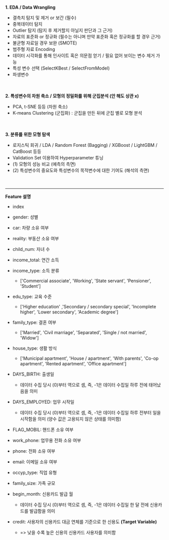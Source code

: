 **1. EDA / Data Wrangling**
 - 결측치 탐지 및 제거 or 보간 (필수)
 - 중복데이터 탐지
 - Outlier 탐지 (탐지 후 제거할지 아닐지 판단과 그 근거)
 - 자료의 표준화 or 정규화 (필수는 아니며 만약 표준화 혹은 정규화를 할 경우 근거)
 - 불균형 자료일 경우 보완 (SMOTE)
 - 범주형 자료 Encoding
 - 데이터 시각화를 통해 인사이트 혹은 의문점 얻기 / 필요 없어 보이는 변수 제거 가능
 - 특성 변수 선택 (SelectKBest / SelectFromModel)
 - 파생변수 </br></br></br>


**2. 특성변수의 차원 축소 / 모형의 정밀화를 위해 군집분석 (안 해도 상관 x)**
 - PCA, t-SNE 등등 (차원 축소)
 - K-means Clustering (군집화) : 군집을 만든 뒤에 군집 별로 모형 분석 </br></br></br>


**3. 분류를 위한 모형 탐색**
- 로지스틱 회귀 / LDA / Random Forest (Bagging) / XGBoost / LightGBM / CatBoost 등등
- Validation Set 이용하여 Hyperparameter 튜닝
- (1) 모형의 성능 비교 (예측의 측면)
- (2) 특성변수의 중요도와 특성변수의 목적변수에 대한 기여도 (해석의 측면) </br></br></br>



----------------------------------------------------------------------------------------
**Feature 설명**

* index

* gender: 성별

* car: 차량 소유 여부

* reality: 부동산 소유 여부

* child_num: 자녀 수

* income_total: 연간 소득

* income_type: 소득 분류
    * ['Commercial associate', 'Working', 'State servant', 'Pensioner', 'Student']

* edu_type: 교육 수준 
    * ['Higher education' ,'Secondary / secondary special', 'Incomplete higher', 'Lower secondary', 'Academic degree']

* family_type: 결혼 여부
    * ['Married', 'Civil marriage', 'Separated', 'Single / not married', 'Widow']

* house_type: 생활 방식
    * ['Municipal apartment', 'House / apartment', 'With parents', 'Co-op apartment', 'Rented apartment', 'Office apartment']

* DAYS_BIRTH: 출생일
    * 데이터 수집 당시 (0)부터 역으로 셈, 즉, -1은 데이터 수집일 하루 전에 태어났음을 의미

* DAYS_EMPLOYED: 업무 시작일
    * 데이터 수집 당시 (0)부터 역으로 셈, 즉, -1은 데이터 수집일 하루 전부터 일을 시작함을 의미 (양수 값은 고용되지 않은 상태를 의미함)

* FLAG_MOBIL: 핸드폰 소유 여부

* work_phone: 업무용 전화 소유 여부

* phone: 전화 소유 여부

* email: 이메일 소유 여부

* occyp_type: 직업 유형													

* family_size: 가족 규모

* begin_month: 신용카드 발급 월
    * 데이터 수집 당시 (0)부터 역으로 셈, 즉, -1은 데이터 수집일 한 달 전에 신용카드를 발급함을 의미

* credit: 사용자의 신용카드 대금 연체를 기준으로 한 신용도 **(Target Variable)**
    * => 낮을 수록 높은 신용의 신용카드 사용자를 의미함
